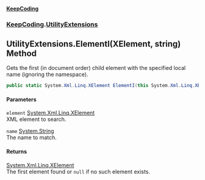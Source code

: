 #### [KeepCoding](index.md 'index')
### [KeepCoding](KeepCoding.md 'KeepCoding').[UtilityExtensions](UtilityExtensions.md 'KeepCoding.UtilityExtensions')
## UtilityExtensions.ElementI(XElement, string) Method
Gets the first (in document order) child element with the specified local name (ignoring the namespace).
```csharp
public static System.Xml.Linq.XElement ElementI(this System.Xml.Linq.XElement element, string name);
```
#### Parameters
<a name='KeepCoding.UtilityExtensions.ElementI(System.Xml.Linq.XElement.string).element'></a>
`element` [System.Xml.Linq.XElement](https://docs.microsoft.com/en-us/dotnet/api/System.Xml.Linq.XElement 'System.Xml.Linq.XElement')  
XML element to search.
  
<a name='KeepCoding.UtilityExtensions.ElementI(System.Xml.Linq.XElement.string).name'></a>
`name` [System.String](https://docs.microsoft.com/en-us/dotnet/api/System.String 'System.String')  
The name to match.
  
#### Returns
[System.Xml.Linq.XElement](https://docs.microsoft.com/en-us/dotnet/api/System.Xml.Linq.XElement 'System.Xml.Linq.XElement')  
The first element found or `null` if no such element exists.
